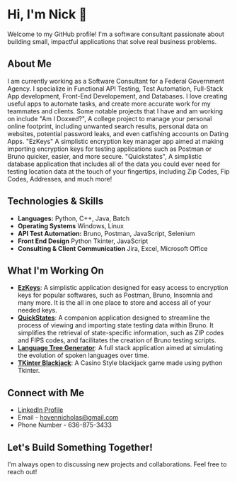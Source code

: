 # Hi, I'm Nick 👋

Welcome to my GitHub profile! I'm a software consultant passionate about building small, impactful applications that solve real business problems.

## About Me

I am currently working as a Software Consultant for a Federal Government Agency. I specialize in Functional API Testing, Test Automation, Full-Stack App development, Front-End Developement, and Databases. I love creating useful apps to automate tasks, and create more accurate work for my teammates and clients. Some notable projects that I have and am working on include "Am I Doxxed?", A college project to manage your personal online footprint, including unwanted search results, personal data on websites, potential password leaks, and even catfishing accounts on Dating Apps. "EzKeys" A simplistic encryption key manager app aimed at making importing encryption keys for testing applications such as Postman or Bruno quicker, easier, and more secure. "Quickstates", A simplistic database application that includes all of the data you could ever need for testing location data at the touch of your fingertips, including Zip Codes, Fip Codes, Addresses, and much more!

## Technologies & Skills

* **Languages:** Python, C++, Java, Batch
* **Operating Systems** Windows, Linux
* **API Test Automation:** Bruno, Postman, JavaScript, Selenium
* **Front End Design** Python Tkinter, JavaScript
* **Consulting & Client Communication** Jira, Excel, Microsoft Office

## What I'm Working On

* [**EzKeys**](https://github.com/NicholasHoven/EzKeys): A simplistic application designed for easy access to encryption keys for popular softwares, such as Postman, Bruno, Insomnia and many more. It is the all in one place to store and access all of your needed keys.
* [**QuickStates**](https://github.com/NicholasHoven/Quick-States): A companion application designed to streamline the process of viewing and importing state testing data within Bruno. It simplifies the retrieval of state-specific information, such as ZIP codes and FIPS codes, and facilitates the creation of Bruno testing scripts.
* [**Language Tree Generator**](https://github.com/Matthewduff52/Language-Tree-Generator): A full stack application aimed at simulating the evolution of spoken languages over time.
*  [**TKinter Blackjack**](https://github.com/NicholasHoven/Tkinter-BlackJack): A Casino Style blackjack game made using python Tkinter.

## Connect with Me

* [LinkedIn Profile](https://www.linkedin.com/in/hoven-45b78324a/)
* Email - hovennicholas@gmail.com
* Phone Number - 636-875-3433

## Let's Build Something Together!

I'm always open to discussing new projects and collaborations. Feel free to reach out!
